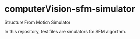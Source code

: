 # computerVision-sfm-simulator
Structure From Motion Simulator

In this repository, test files are simulators for SFM algorithm.

